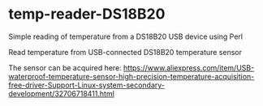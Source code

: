 # temp-reader-DS18B20
Simple reading of temperature from a DS18B20 USB device using Perl

Read temperature from USB-connected DS18B20 temperature sensor

The sensor can be acquired here: https://www.aliexpress.com/item/USB-waterproof-temperature-sensor-high-precision-temperature-acquisition-free-driver-Support-Linux-system-secondary-development/32706718411.html
